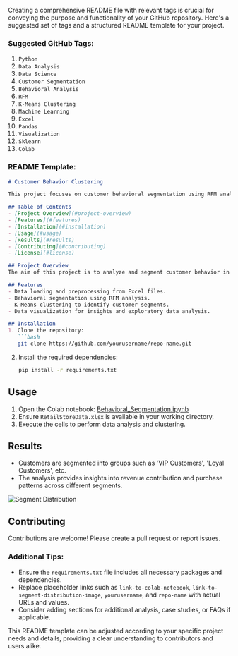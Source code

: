  Creating a comprehensive README file with relevant tags is crucial for conveying the purpose and functionality of your GitHub repository. Here's a suggested set of tags and a structured README template for your project. 

### Suggested GitHub Tags:
1. `Python`
2. `Data Analysis`
3. `Data Science`
4. `Customer Segmentation`
5. `Behavioral Analysis`
6. `RFM`
7. `K-Means Clustering`
8. `Machine Learning`
9. `Excel`
10. `Pandas`
11. `Visualization`
12. `Sklearn`
13. `Colab`

### README Template:

```markdown
# Customer Behavior Clustering

This project focuses on customer behavioral segmentation using RFM analysis and K-Means clustering to classify customers into distinct groups based on their shopping behaviors.

## Table of Contents
- [Project Overview](#project-overview)
- [Features](#features)
- [Installation](#installation)
- [Usage](#usage)
- [Results](#results)
- [Contributing](#contributing)
- [License](#license)

## Project Overview
The aim of this project is to analyze and segment customer behavior in a retail context using historical sales data. The project applies Recency, Frequency, and Monetary (RFM) analysis, alongside K-Means clustering, to group customers into distinctive segments.

## Features
- Data loading and preprocessing from Excel files.
- Behavioral segmentation using RFM analysis.
- K-Means clustering to identify customer segments.
- Data visualization for insights and exploratory data analysis.

## Installation
1. Clone the repository:
   ```bash
   git clone https://github.com/yourusername/repo-name.git
   ```
2. Install the required dependencies:
   ```bash
   pip install -r requirements.txt
   ```

## Usage
1. Open the Colab notebook: [Behavioral_Segmentation.ipynb](https://colab.research.google.com/drive/1sIwrF4_KpmMQUJa94eMXbMSyuyfg3Vgn?usp=sharing)
2. Ensure `RetailStoreData.xlsx` is available in your working directory.
3. Execute the cells to perform data analysis and clustering.

## Results
- Customers are segmented into groups such as 'VIP Customers', 'Loyal Customers', etc.
- The analysis provides insights into revenue contribution and purchase patterns across different segments.

![Segment Distribution](link-to-segment-distribution-image)

## Contributing
Contributions are welcome! Please create a pull request or report issues.



### Additional Tips:
- Ensure the `requirements.txt` file includes all necessary packages and dependencies.
- Replace placeholder links such as `link-to-colab-notebook`, `link-to-segment-distribution-image`, `yourusername`, and `repo-name` with actual URLs and values.
- Consider adding sections for additional analysis, case studies, or FAQs if applicable. 

This README template can be adjusted according to your specific project needs and details, providing a clear understanding to contributors and users alike.
